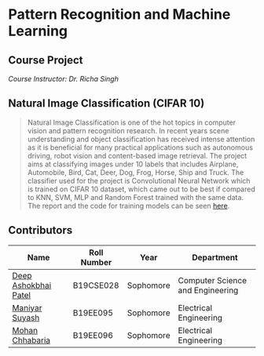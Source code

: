# Pattern Recognition and Machine Learning 
## Course Project

_Course Instructor: Dr. Richa Singh_

## Natural Image Classification (CIFAR 10)

> Natural Image Classification is one of the hot topics in computer vision and pattern recognition research. In recent years scene understanding and object classification has received intense attention as it is beneficial for many practical applications such as autonomous driving, robot vision and content-based image retrieval.
> The project aims at classifying images under 10 labels that includes Airplane, Automobile, Bird, Cat, Deer, Dog, Frog, Horse, Ship and Truck.
> The classifier used for the project is Convolutional Neural Network which is trained on CIFAR 10 dataset, which came out to be best if compared to KNN, SVM, MLP and Random Forest trained with the same data.
> The report and the code for training models can be seen [here](https://github.com/MohanChhabaria/Natural-Image-Classification).

## Contributors

| Name                                            | Roll Number | Year      | Department             |
| ----------------------------------------------- | ----------- | --------- | ---------------------- |
| [Deep Ashokbhai Patel](https://github.com/DeepPatel10) | B19CSE028   | Sophomore | Computer Science and Engineering |
| [Maniyar Suyash](https://github.com/SuyashManiyar)    | B19EE095    | Sophomore | Electrical Engineering |
| [Mohan Chhabaria](https://github.com/MohanChhabaria)    | B19EE096    | Sophomore | Electrical Engineering |
